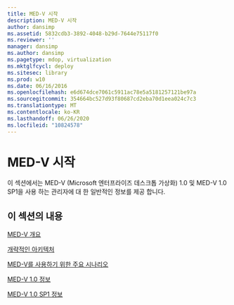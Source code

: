 ```yaml
---
title: MED-V 시작
description: MED-V 시작
author: dansimp
ms.assetid: 5832cdb3-3892-4048-b29d-7644e75117f0
ms.reviewer: ''
manager: dansimp
ms.author: dansimp
ms.pagetype: mdop, virtualization
ms.mktglfcycl: deploy
ms.sitesec: library
ms.prod: w10
ms.date: 06/16/2016
ms.openlocfilehash: e6d674dce7061c5911ac78e5a5181257121be97a
ms.sourcegitcommit: 354664bc527d93f80687cd2eba70d1eea024c7c3
ms.translationtype: MT
ms.contentlocale: ko-KR
ms.lasthandoff: 06/26/2020
ms.locfileid: "10824578"
---
```

# MED-V 시작


이 섹션에서는 MED-V (Microsoft 엔터프라이즈 데스크톱 가상화) 1.0 및 MED-V 1.0 SP1을 사용 하는 관리자에 대 한 일반적인 정보를 제공 합니다.

## 이 섹션의 내용


<a href="" id="overview-of-med-v"></a>[MED-V 개요](overview-of-med-v.md)  

<a href="" id="high-level-architecture"></a>[개략적인 아키텍처](high-level-architecturemedv.md)  

<a href="" id="key-scenarios-for-using-med-v"></a>[MED-V를 사용하기 위한 주요 시나리오](key-scenarios-for-using-med-v.md)  

<a href="" id="about-med-v-1-0"></a>[MED-V 1.0 정보](about-med-v-10.md)  

<a href="" id="about-med-v-1-0-sp1"></a>[MED-V 1.0 SP1 정보](about-med-v-10-sp1.md)  

 

 





